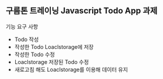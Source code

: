 <h2>구름톤 트레이닝 Javascript Todo App 과제</h2>
기능 요구 사항



+ Todo 작성
+ 작성한 Todo Loaclstorage에 저장
+ 작성한 Todo 수정
+ Loaclstorage 저장된 Todo 수정
+ 새로고침 해도 Loaclstorage를 이용해 데이터 유지

